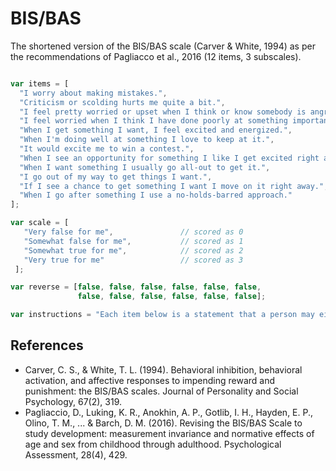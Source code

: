 # BIS/BAS

The shortened version of the BIS/BAS scale (Carver & White, 1994) as per the recommendations of Pagliacco et al., 2016 (12 items, 3 subscales).

```javascript

var items = [
  "I worry about making mistakes.",                                                // BIS2
  "Criticism or scolding hurts me quite a bit.",                                   // BIS3
  "I feel pretty worried or upset when I think or know somebody is angry at me.",  // BIS4
  "I feel worried when I think I have done poorly at something important.",        // BIS6
  "When I get something I want, I feel excited and energized.",                    // RWD1
  "When I'm doing well at something I love to keep at it.",                        // RWD2
  "It would excite me to win a contest.",                                          // RWD4
  "When I see an opportunity for something I like I get excited right away.",      // RWD5
  "When I want something I usually go all-out to get it.",                         // DRIVE1
  "I go out of my way to get things I want.",                                      // DRIVE2
  "If I see a chance to get something I want I move on it right away.",            // DRIVE 3
  "When I go after something I use a no-holds-barred approach."                    // DRIVE4
];

var scale = [
   "Very false for me",               // scored as 0
   "Somewhat false for me",           // scored as 1
   "Somewhat true for me",            // scored as 2
   "Very true for me"                 // scored as 3
 ];

var reverse = [false, false, false, false, false, false,
               false, false, false, false, false, false];

var instructions = "Each item below is a statement that a person may either agree with or disagree with.  For each item, indicate how much you agree or disagree with what the item says. Please be as accurate and honest as you can be. Respond to each item as if it were the only item. That is, don't worry about being \"consistent\" in your responses.";

```

## References
- Carver, C. S., & White, T. L. (1994). Behavioral inhibition, behavioral activation, and affective responses to impending reward and punishment: the BIS/BAS scales. Journal of Personality and Social Psychology, 67(2), 319.
- Pagliaccio, D., Luking, K. R., Anokhin, A. P., Gotlib, I. H., Hayden, E. P., Olino, T. M., ... & Barch, D. M. (2016). Revising the BIS/BAS Scale to study development: measurement invariance and normative effects of age and sex from childhood through adulthood. Psychological Assessment, 28(4), 429.
